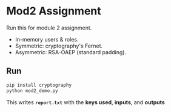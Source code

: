 # Mod2 Assignment

Run this for module 2 assignment.

- In-memory users & roles.
- Symmetric: cryptography's Fernet.
- Asymmetric: RSA-OAEP (standard padding).

## Run
```bash
pip install cryptography
python mod2_demo.py
```
This writes **`report.txt`** with the **keys used**, **inputs**, and **outputs**
